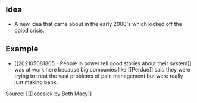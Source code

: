 ## Idea
- A new idea that came about in the early 2000's which kicked off the opiod crisis. 

## Example
- [[202105081805 - People in power tell good stories about their system]] was at work here because big companies like [[Perdue]] said they were trying to treat the vast problems of pain management but were really just making bank.

Source: [[Dopesick by Beth Macy]]  
